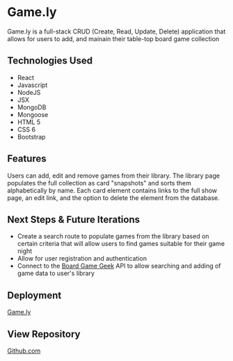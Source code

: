 # Game.ly

Game.ly is a full-stack CRUD (Create, Read, Update, Delete) application that allows for users to add, and mainain their table-top board game collection

## Technologies Used

* React
* Javascript
* NodeJS
* JSX
* MongoDB
* Mongoose
* HTML 5
* CSS 6
* Bootstrap

## Features

Users can add, edit and remove games from their library. 
The library page populates the full collection as card "snapshots" and sorts them alphabetically by name.
Each card element contains links to the full show page, an edit link, and the option to delete the element from the database.


## Next Steps & Future Iterations

* Create a search route to populate games from the library based on certain criteria that will allow users to find games suitable for their game night
* Allow for user registration and authentication
* Connect to the [Board Game Geek](www.boardgamegeek.com) API to allow searching and adding of game data to user's library

## Deployment
[Game.ly](#)

## View Repository
[Github.com](#)